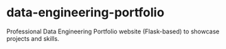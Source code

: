 # data-engineering-portfolio
Professional Data Engineering Portfolio website (Flask-based) to showcase projects and skills.
